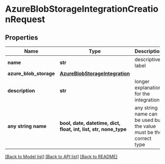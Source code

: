 # AzureBlobStorageIntegrationCreationRequest


## Properties
Name | Type | Description | Notes
------------ | ------------- | ------------- | -------------
**name** | **str** | descriptive label | 
**azure_blob_storage** | [**AzureBlobStorageIntegration**](AzureBlobStorageIntegration.md) |  | [optional] 
**description** | **str** | longer explanation for the integration | [optional] 
**any string name** | **bool, date, datetime, dict, float, int, list, str, none_type** | any string name can be used but the value must be the correct type | [optional]

[[Back to Model list]](../README.md#documentation-for-models) [[Back to API list]](../README.md#documentation-for-api-endpoints) [[Back to README]](../README.md)


